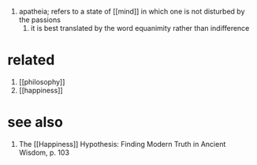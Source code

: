 1. apatheia; refers to a state of [[mind]] in which one is not disturbed by the passions
	1. it is best translated by the word equanimity rather than indifference

# related
1. [[philosophy]]
2. [[happiness]]

# see also
1. The [[Happiness]] Hypothesis: Finding Modern Truth in Ancient Wisdom, p. 103